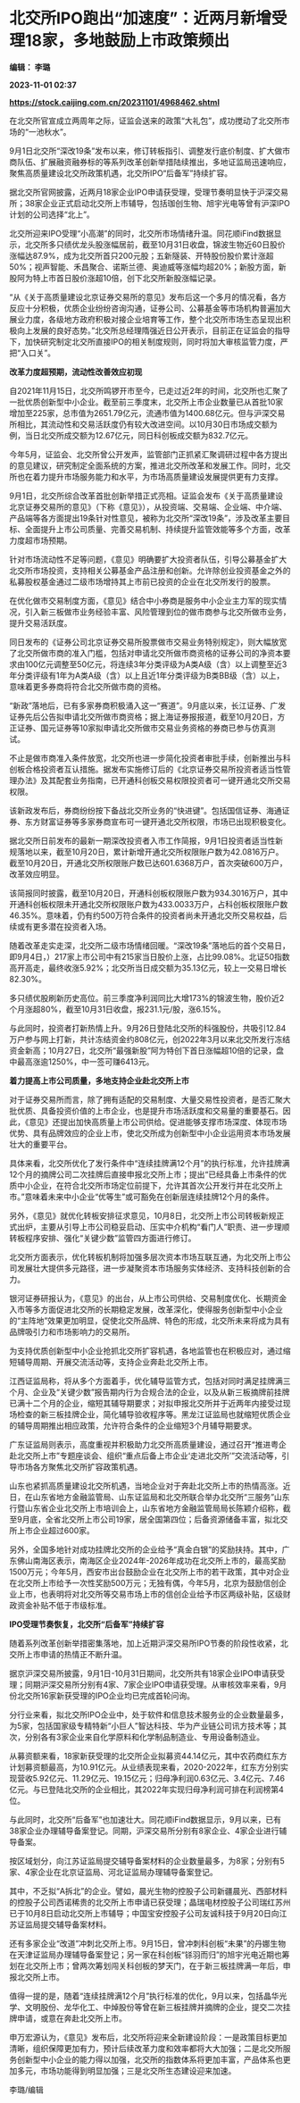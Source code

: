 # 北交所IPO跑出“加速度”：近两月新增受理18家，多地鼓励上市政策频出
**编辑： 李璐**

**2023-11-01 02:37**

**https://stock.caijing.com.cn/20231101/4968462.shtml**

在北交所官宣成立两周年之际，证监会送来的政策“大礼包”，成功搅动了北交所市场的“一池秋水”。

9月1日北交所“深改19条”发布以来，修订转板指引、调整发行底价制度、扩大做市商队伍、扩展融资融券标的等系列改革创新举措陆续推出，多地证监局迅速响应，聚焦高质量建设北交所政策机遇，北交所IPO“后备军”持续扩容。

据北交所官网披露，近两月18家企业IPO申请获受理，受理节奏明显快于沪深交易所；38家企业正式启动北交所上市辅导，包括珈创生物、旭宇光电等曾有沪深IPO计划的公司选择“北上”。

北交所迎来IPO受理“小高潮”的同时，北交所市场情绪升温。同花顺iFind数据显示，北交所多只绩优龙头股涨幅居前，截至10月31日收盘，锦波生物近60日股价涨幅达87.9%，成为北交所首只200元股；五新隧装、开特股份股价累计涨超50%；视声智能、禾昌聚合、诺斯兰德、奥迪威等涨幅均超20%；新股方面，新股阿为特上市首日股价涨超10倍，创下北交所新股涨幅记录。

“从《关于高质量建设北京证券交易所的意见》发布后这一个多月的情况看，各方反应十分积极，优质企业纷纷咨询沟通，证券公司、公募基金等市场机构普遍加大展业力度，各级地方政府积极对接企业培育等工作，整个北交所市场生态呈现出积极向上发展的良好态势。”北交所总经理隋强近日公开表示，目前正在证监会的指导下，加快研究制定北交所直接IPO的相关制度规则，同时将加大审核监管力度，严把“入口关”。

**改革力度超预期，流动性改善效应初现**

自2021年11月15日，北交所鸣锣开市至今，已走过近2年的时间，北交所也汇聚了一批优质创新型中小企业。截至前三季度末，北交所上市企业数量已从首批10家增加至225家，总市值为2651.79亿元，流通市值为1400.68亿元。但与沪深交易所相比，其流动性和交易活跃度仍有较大改进空间。以10月30日市场成交额为例，当日北交所成交额为12.67亿元，同日科创板成交额为832.7亿元。

今年5月，证监会、北交所曾公开发声，监管部门正抓紧汇聚调研过程中各方提出的意见建议，研究制定全面系统的方案，推进北交所改革和发展工作。同时，北交所也在着力提升市场服务能力和水平，为市场高质量建设发展提供更有力支撑。

9月1日，北交所综合改革首批创新举措正式亮相。证监会发布《关于高质量建设北京证券交易所的意见》（下称《意见》），从投资端、交易端、企业端、中介端、产品端等各方面提出19条针对性意见，被称为北交所“深改19条”，涉及改革主要目标、全面提升上市公司质量、完善交易机制、持续提升监管效能等多个方面，改革力度超市场预期。

针对市场流动性不足等问题，《意见》明确要扩大投资者队伍，引导公募基金扩大北交所市场投资，支持相关公募基金产品注册和创新。允许除创业投资基金之外的私募股权基金通过二级市场增持其上市前已投资的企业在北交所发行的股票。

在优化做市交易制度方面，《意见》结合中小券商是服务中小企业主力军的现实情况，引入新三板做市业务经验丰富、风险管理到位的做市商参与北交所做市业务，提升交易活跃度。

同日发布的《证券公司北京证券交易所股票做市交易业务特别规定》，则大幅放宽了北交所做市商的准入门槛，包括对申请北交所做市商资格的证券公司的净资本要求由100亿元调整至50亿元，将连续3年分类评级为A类A级（含）以上调整至近3年分类评级有1年为A类A级（含）以上且近1年分类评级为B类BB级（含）以上，意味着更多券商将符合北交所做市商的资格。

“新政”落地后，已有多家券商积极涌入这一“赛道”。9月底以来，长江证券、广发证券先后公告拟申请北交所做市商资格；据上海证券报报道，截至10月20日，方正证券、国元证券等10家拟申请北交所做市交易业务资格的券商已参与仿真测试。

不止是做市商准入条件放宽，北交所也进一步简化投资者审批手续，创新推出与科创板合格投资者互认措施。据发布实施修订后的《北京证券交易所投资者适当性管理办法》及其配套业务指南，已开通科创板交易权限投资者可一键开通北交所交易权限。

该新政发布后，券商纷纷按下备战北交所业务的“快进键”。包括国信证券、海通证券、东方财富证券等多家券商宣布可一键开通北交所权限，市场已出现积极变化。

据北交所日前发布的最新一期深改投资者入市工作简报，9月1日投资者适当性新规落地以来，截至10月20日，累计新增开通北交所权限账户数为42.0816万户。截至10月20日，开通北交所权限账户数已达601.6368万户，首次突破600万户，改革效应明显。

该简报同时披露，截至10月20日，开通科创板权限账户数为934.3016万户，其中开通科创板权限未开通北交所权限账户数为433.0033万户，占科创板权限账户数46.35%。意味着，仍有约500万符合条件的投资者尚未开通北交所交易权益，后续或有更多潜在投资者入场。

随着改革走实走深，北交所二级市场情绪回暖。“深改19条”落地后的首个交易日，即9月4日，）217家上市公司中有215家当日股价上涨，占比99.08%。北证50指数高开高走，最终收涨5.92%；北交所当日成交额为35.13亿元，较上一交易日增长82.30%。

多只绩优股刷新历史高位。前三季度净利润同比大增173%的锦波生物，股价近2个月涨超80%，截至10月31日收盘，报231.1元/股，涨6.15%。

与此同时，投资者打新热情上升。9月26日登陆北交所的科强股份，共吸引12.84万户参与网上打新，共计冻结资金约808亿元，创2022年3月以来北交所发行冻结资金新高；10月27日，北交所“最强新股”阿为特创下首日涨幅超10倍的记录，盘中最高涨逾1250%，中一签可赚6413元。

**着力提高上市公司质量，多地支持企业赴北交所上市**

对于证券交易所而言，除了拥有适配的交易制度、大量交易性投资者，是否汇聚大批优质、具备投资价值的上市企业，也是提升市场活跃度和交易量的重要基石。因此，《意见》还提出加快高质量上市公司供给。促进能够支撑市场深度、体现市场优势、具有品牌效应的企业上市，使北交所成为创新型中小企业运用资本市场发展壮大的重要平台。

具体来看，北交所优化了发行条件中“连续挂牌满12个月”的执行标准，允许挂牌满12个月的摘牌公司二次挂牌后直接申报北交所上市；提出“已经具备上市条件的优质中小企业，在符合北交所市场定位前提下，允许其首次公开发行并在北交所上市。”意味着未来中小企业“优等生”或可豁免在创新层连续挂牌12个月的条件。

另外，《意见》就优化转板安排征求意见，10月8日，北交所上市公司转板新规正式出炉，主要从引导上市公司稳妥启动、压实中介机构“看门人”职责、进一步理顺转板程序安排、强化“关键少数”监管四方面进行修订。

北交所方面表示，优化转板机制将加强多层次资本市场互联互通，为北交所上市公司发展壮大提供多元路径，进一步凝聚资本市场服务实体经济、支持科技创新的合力。

银河证券研报认为，《意见》的出台，从上市公司供给、交易制度优化、长期资金入市等多方面促进北交所的长期稳定发展，改革深化，使得服务创新型中小企业的“主阵地”效果更加明显，促使北交所品牌、特色的形成，北交所未来将成为具有品牌吸引力和市场影响力的交易所。

为支持优质创新型中小企业抢抓北交所扩容机遇，各地监管也在积极应对，通过缩短辅导周期、开展交流活动等，支持企业奔赴北交所上市。

江西证监局称，将从多个方面着手，优化辅导监管方式，包括对同时满足挂牌满三个月、企业及“关键少数”报告期内行为合规合法的企业，以及从新三板摘牌前挂牌已满十二个月的企业，缩短其辅导期要求；对拟申报北交所并于近两年内接受过现场检查的新三板挂牌企业，简化辅导验收程序等。黑龙江证监局也就缩短优质企业的辅导周期推出相应政策，允许符合条件的企业缩短3个月辅导期要求。

广东证监局则表示，高度重视并积极助力北交所高质量建设，通过召开“推进粤企赴北交所上市”专题座谈会、组织“重点后备上市企业‘走进北交所’”交流活动等，引导市场各方聚焦北交所扩容政策机遇。

山东也紧抓高质量建设北交所机遇，当地企业对于奔赴北交所上市的热情高涨。近日，在山东省地方金融监管局、山东证监局和北交所联合举办北交所“三服务”山东行暨山东省企业北交所上市培训会上，山东省地方金融监管局局长陈颖介绍称，截至9月底，全省北交所上市公司19家，居全国第四位；后备资源储备丰富，拟北交所上市企业超过600家。

另外，全国多地针对成功挂牌北交所的企业给予“真金白银”的奖励扶持。其中，广东佛山南海区表示，南海区企业2024年-2026年成功在北交所上市的，最高奖励1500万元；今年5月，西安市出台鼓励企业在北交所上市的若干政策，其中对企业在北交所上市给予一次性奖励500万元；无独有偶，今年5月，北京为鼓励信创企业上市，也表明将对北交所等交易市场上市的信创企业给予市区两级补贴，区级财政资金补贴不低于市级标准。

**IPO受理节奏恢复，北交所“后备军”持续扩容**

随着系列改革创新举措密集落地，加上近期沪深交易所IPO节奏的阶段性收紧，北交所上市申请的热情正不断升温。

据京沪深交易所披露，9月1日-10月31日期间，北交所共有18家企业IPO申请获受理；同期沪深交易所分别有4家、7家企业IPO申请获受理。从审核效率来看，9月份北交所16家新获受理的IPO企业均已完成首轮问询。

分行业来看，拟北交所IPO企业中，处于软件和信息技术服务业的企业数量最多，为5家，包括国家级专精特新“小巨人”智达科技、华为产业链公司讯方技术等；其次，分别各有3家企业来自化学原料和化学制品制造业、专用设备制造业。

从募资额来看，18家新获受理的北交所企业拟募资44.14亿元，其中农药商红东方计划募资额最高，为10.91亿元。从业绩表现来看，2020-2022年，红东方分别实现营收5.92亿元、11.29亿元、19.15亿元；归母净利润0.63亿元、3.4亿元、7.46亿元。与已登陆北交所的企业相比，其2022年实现归母净利润可排在利润榜第4位。

与此同时，北交所“后备军”也加速壮大。同花顺iFind数据显示，9月以来，已有38家企业办理辅导备案登记。同期，沪深交易所分别有8家企业、4家企业进行辅导备案。

按区域划分，向江苏证监局提交辅导备案材料的企业数量最多，为8家；分别有5家、4家企业在北京证监局、河北证监局办理辅导备案登记。

其中，不乏拟“A拆北”的企业。譬如，晨光生物的控股子公司新疆晨光、西部材料的控股子公司西诺稀贵的北交所上市申请已获受理；晶瑞电材控股子公司瑞红苏州已于10月8日启动北交所上市辅导；中国宝安控股子公司友诚科技于9月20日向江苏证监局提交辅导备案材料。

还有多家企业“改道”冲刺北交所上市。9月15日，曾冲刺科创板“未果”的丹娜生物在天津证监局办理辅导备案登记；另一家在科创板“铩羽而归”的旭宇光电近期也筹划在北交所上市；曾两次筹划闯关科创板的梦天门，在于新三板挂牌满一年后，申报北交所上市。

值得一提的是，随着“连续挂牌满12个月”执行标准的优化，9月以来，包括晶华光学、文明股份、龙华化工、中焯股份等曾在新三板挂牌并摘牌的企业，提交二次挂牌申请，或意在奔赴北交所上市。

申万宏源认为，《意见》发布后，北交所将迎来全新建设阶段：一是政策目标更加清晰，组织保障更加有力，预计后续改革力度和效率都将大大加强；二是北交所服务创新型中小企业的能力得以加强，北交所的指数体系将更加丰富，产品体系也更加多元，市场功能得到明显加强；三是北交所生态建设迎来加速。

李璐/编辑